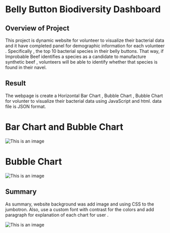 # Belly Button Biodiversity Dashboard

## Overview of Project

This project is  dynamic website for volunteer to  visualize their  bacterial data and it have completed panel for demographic information for each volunteer . Specifically , the top 10 bacterial species in their belly buttons. That way, if Improbable Beef identifies a species as a candidate to manufacture synthetic beef , volunteers will be able to identify whether that species is found in their navel.

## Result 
The webpage is create a Horizontal Bar Chart , Bubble Chart , Bubble Chart for volunter to  visualize their  bacterial data using  JavaScript and html.
data file is JSON format.

# Bar Chart and  Bubble Chart 

![This is an image]( https://github.com/NadaAdem/plotydiploys/blob/main/Resources/home1.png)

# Bubble Chart

![This is an image](https://github.com/NadaAdem/plotydiploys/blob/main/Resources/home2.png)

## Summary 

As summary, website background was add image and using CSS to the jumbotron.
Also, use a custom font with contrast for the colors and add  paragraph for explanation of each chart for user .
 
![This is an image](https://github.com/NadaAdem/plotydiploys/blob/main/Resources/update.png)
